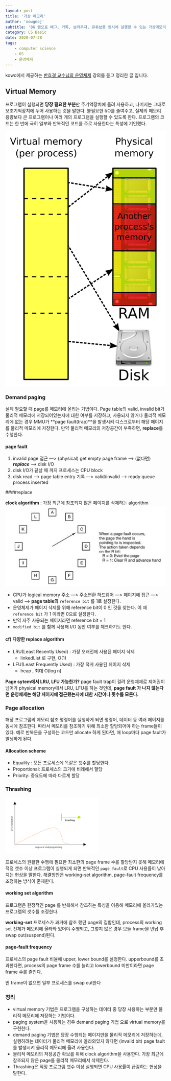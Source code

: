 ```yaml
---
layout: post
title: '가상 메모리'
author: 'oowgnoj'
subtitle: '8G 램으로 배그, 카톡, 브라우저, 유튜브를 동시에 실행할 수 있는 가상메모리에 대해 정리한 글 입니다. 프로그램에서 당장 필요한 부분만 물리적 메모리에 할당해 사용하고, 나머지는 가상 메모리에 저장합니다. 본문에서 demand paging 기법과 page fault, replace algorithm에 대해 간략하게 다루고 있습니다.'
category: CS Basic
date: 2020-07-28
tags:
    - computer science
    - OS
    - 운영체제
---
```


kowc에서 제공하는 [반효경 교수님의 운영체제](http://www.kocw.net/home/search/kemView.do?kemId=1046323&ar=pop) 강의를 듣고 정리한 글 입니다.

## Virtual Memory

프로그램이 실행되면 **당장 필요한 부분**만 주기억장치에 올려 사용하고, 나머지는 그대로 보조기억장치에 두어 사용하는 것을 말한다.
불필요한 I/O를 줄여주고, 실제의 메모리 용량보다 큰 프로그램이나 여러 개의 프로그램을 실행할 수 있도록 한다.
프로그램의 코드는 한 번에 극히 일부와 반복적인 코드를 주로 사용한다는 특성에 기인했다.

![OS](./../images/in-post/OS/virtual_memory.png)

### Demand paging

실제 필요할 때 page를 메모리에 올리는 기법이다. Page table의 valid, invalid bit가 물리적 메모리에 저장되어있는지에 대한 여부를 저장하고, 사용되지 않거나 물리적 메모리에 없는 경우 MMU가 **page fault(trap)**을 발생시켜 디스크로부터 해당 페이지를 물리적 메모리에 저장한다.
만약 물리적 메모리의 저장공간이 부족하면, **replace**를 수행한다.

#### page fault

1. invalid page 접근 —> (physical) get empty page frame —> (없다면) **_replace_** —> disk I/O
2. disk I/O가 끝날 때 까지 프로세스는 CPU block
3. disk read —> page table entry 기록 —> valid/invalid —> ready queue process inserted

####replace

**clock algorithm** : 가장 최근에 참조되지 않은 페이지를 삭제하는 algorithm
![OS](./../images/in-post/OS/clock-algorithm.png)

-   CPU가 logical memory 주소 —> 주소변환 하드웨어 —> 페이지에 접근 —> valid —> **page table의** `reference bit` 를 1로 설정한다.
-   운영체제가 페이지 삭제를 위해 reference bit이 0 인 것을 찾는다. 이 때 `reference bit` 가 1 이라면 0으로 설정한다.
-   만약 자주 사용되는 페이지라면 reference bit = 1
-   `modified bit` 를 함께 사용해 I/O 동반 여부를 체크하기도 한다.

#### cf) 다양한 replace algorithm

-   LRU(Least Recently Used) : 가장 오래전에 사용된 페이지 삭제
    -   linkedList 로 구현, O(1)
-   LFU(Least Frequently Used) : 가장 적게 사용된 페이지 삭제
    -   heap , 최대 O(log n)

**Page sytem에서 LRU, LFU 가능한가?**
page fault trap이 걸려 운영체제로 제어권이 넘어가 physical memory에서 LRU, LFU를 하는 것인데, **page fault 가 나지 않는다면 운영체제는 해당 페이지에 접근했는지에 대한 시간이나 횟수를 모른다.**

### Page allocation

해당 프로그램의 메모리 참조 명령어를 실행하게 되면 명령어, 데이터 등 여러 페이지를 동시에 참조한다. 따라서 메모리를 참조하기 위해 최소한 할당되어야 하는 frame들이 있다. 예로 반복문을 구성하는 코드만 allocate 하게 된다면, 매 loop마다 page fault가 발생하게 된다.

#### Allocation scheme

-   Equality : 모든 프로세스에 똑같은 갯수를 할당한다.
-   Proportional: 프로세스의 크기에 비례해서 할당
-   Priority: 중요도에 따라 다르게 할당

### Thrashing

![OS](./../images/in-post/OS/thrashing.png)

프로세스의 원활한 수행에 필요한 최소한의 page frame 수를 할당받지 못해 메모리에 적정 갯수 이상 프로그램이 실행되게 되면 반복적인 `page fault`로 CPU 사용률이 낮아지는 현상을 말한다. 해결방안은 working-set algorithm, page-fault frequency를 조정하는 방식이 존재한다.

#### working set algorithm

프로그램은 한정적인 page 를 반복해서 참조하는 특성을 이용해 메모리에 올라가있는 프로그램의 갯수를 조정한다.

**working-set** 프로세스가 과거에 참조 했던 page의 집합인데, process의 working set 전체가 메모리에 올라와 있어야 수행되고, 그렇지 않은 경우 모들 frame을 반납 후 swap out(suspend)된다.

#### page-fault frequency

프로세스의 page fault 비율에 upper, lower bound를 설정한다. upperbound를 초과한다면, process의 page frame 수를 늘리고 lowerbound 미만이라면 page frame 수를 줄인다.

빈 frame이 없으면 일부 프로세스를 swap out한다

### 정리

-   virtual memory 기법은 프로그램을 구성하는 데이터 중 당장 사용하는 부분만 물리적 메모리에 저장하는 기법이다.
-   paging system을 사용하는 경우 demand paging 기법 으로 virtual memory를 구현한다.
-   demand paging 기법은 당장 수행되는 페이지만을 물리적 메모리에 저장하는데, 실행하려는 데이터가 물리적 메모리에 올라와있지 않다면 (invalid bit) page fault를 발생시켜 물리적 메모리에 올려 사용한다.
-   물리적 메모리의 저장공간 확보를 위해 clock algorithm을 사용한다. 가장 최근에 참조되지 않은 page를 물리적 메모리에서 삭제한다.
-   Thrashing은 적정 프로그램 갯수 이상 실행되면 CPU 사용률이 급감하는 현상을 말한다.

